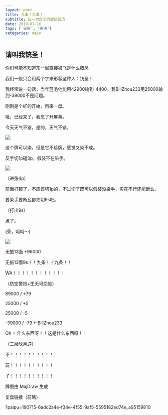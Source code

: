 ```yaml
---
layout: post
title: 九条！九条！ 
subtitle: 记一次自闭的放铳经历
date: 2019-07-16
tags: ['日麻', '雀魂']
categories: main
---
```


## 请叫我铳圣！

你们可能不知道东一局直接被飞是什么概念

我们一般只会用两个字来形容这种人：铳圣！

我经常说一句话，当年蓝毛他能用42900输到-4400，我BillZhou233用25000输到-39000不是问题。

刚刚是个好的开始，再来一盘。

哦，已经来了，我忘了开屏幕。

今天天气不错，是的，天气不错。

![](https://s2.ax1x.com/2019/07/16/Z7nLWD.png)

这个牌可以染，但是它不给牌，感觉又染不成。

反手切1p碰3p，假装不在染手。

![](https://s2.ax1x.com/2019/07/16/Z7nXSe.png)

（进张4p）

前面打错了，不应该切1p的，不过切了既可以假装没染手，实在不行还能断幺。

要染手要断幺都先切9s吧。

（打出9s）

点了。

(荣，呵呵～)

![](https://s2.ax1x.com/2019/07/16/Z7nqJO.png)

无振13面 +96000

无振13面9s！！九条！！九条！！

WA！！！！！！！！！！！！

（防空警报+生无可恋脸）

89000 / +79

25000 / +5

25000 / -5

-39000 / -79  ←BillZhou233

Oh ♂ 什么东西呀！！这是什么东西呀！！

（二泉映月♫）

不！！！！！！！！！！

玩！！！！！！！！！！

了！！！！！！！！！！

牌图由 MajDraw 生成

复盘链接（前略）

?paipu=190715-6adc2a4e-f34e-4f55-9af5-5595182ed74e_a95159810